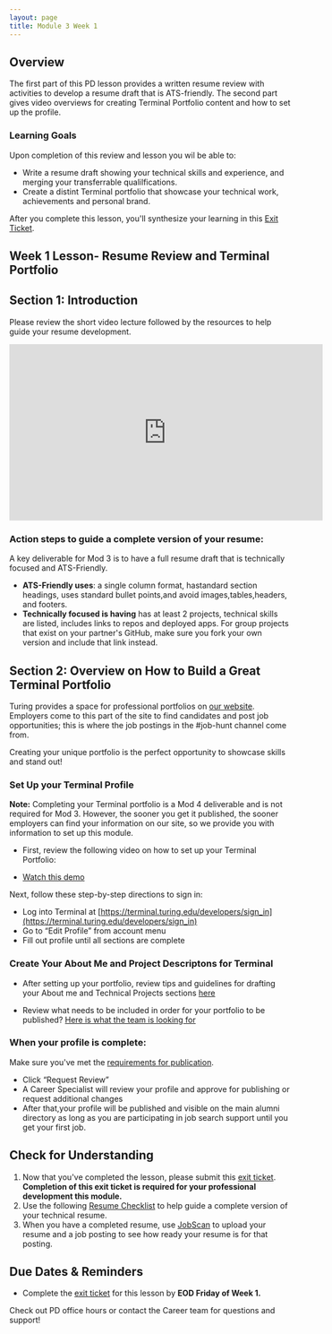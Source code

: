 ```yaml
---
layout: page
title: Module 3 Week 1
---
```


## Overview
The first part of this PD lesson provides a written resume review with activities to develop a resume draft that is ATS-friendly. The second part gives video overviews for creating Terminal Portfolio content and how to set up the profile.

### Learning Goals 

Upon completion of this review and lesson you wil be able to:

* Write a resume draft showing your technical skills and experience, and merging your transferrable qualilfications.
* Create a distint Terminal portfolio that showcase your technical work, achievements and personal brand.

After you complete this lesson, you'll synthesize your learning in this [Exit Ticket](https://forms.gle/eZF3XUagA4SS7p7m6).

## Week 1 Lesson- Resume Review and Terminal Portfolio
## Section 1: Introduction
Please review the short video lecture followed by the resources to help guide your resume development. 

<iframe width="560" height="315" src="https://www.youtube.com/embed/MGLVCEX4Bwc" title="YouTube video player" frameborder="0" allow="accelerometer; autoplay; clipboard-write; encrypted-media; gyroscope; picture-in-picture" allowfullscreen></iframe>

### Action steps to guide a complete version of your resume:

A key deliverable for Mod 3 is to have a full resume draft that is technically focused and ATS-Friendly.

* **ATS-Friendly uses**: a single column format, hastandard section headings, uses standard bullet points,and
    avoid images,tables,headers, and footers.
* **Technically focused is having** has at least 2 projects, technical skills are listed, includes links to repos and deployed apps. For group projects     that exist on your partner's GitHub, make sure you fork your own version and include that link instead. 

##  Section 2: Overview on How to Build a Great Terminal Portfolio

Turing provides a space for professional portfolios on [our website](https://terminal.turing.edu). Employers come to this part of the site to find candidates and post job opportunities; this is where the job postings in the #job-hunt channel come from.  

Creating your unique portfolio is the perfect opportunity to showcase skills and stand out!

### Set Up your Terminal Profile

**Note:** Completing your Terminal portfolio is a Mod 4 deliverable and is not required for Mod 3. However, the sooner you get it published, the sooner employers can find your information on our site, so we provide you with information to set up this module. 

 * First, review the following video on how to set up your Terminal Portfolio: 

 * [Watch this demo](https://drive.google.com/file/d/1NqHrdkr0B5wEvEaH9Z8dJK56TcSJoV_t/view)

Next, follow these step-by-step directions to sign in: 

* Log into Terminal at [https://terminal.turing.edu/developers/sign_in](https://terminal.turing.edu/developers/sign_in)
* Go to “Edit Profile” from account menu
* Fill out profile until all sections are complete

### Create Your About Me and Project Descriptons for Terminal

* After setting up your portfolio, review tips and guidelines for drafting your About me and Technical Projects sections [here](https://careerdev.turing.edu/resources/terminal_directions) 

* Review what needs to be included in order for your portfolio to be published? 
[Here is what the team is looking for](https://careerdev.turing.edu/resources/terminal_directions)

### When your profile is complete:

Make sure you've met the [requirements for publication](https://careerdev.turing.edu/resources/terminal_directions).

* Click “Request Review”
* A Career Specialist will review your profile and approve for publishing or request additional changes
* After that,your profile will be published and visible on the main alumni directory as long as you are participating in job search support until you get your first job.

## Check for Understanding

1. Now that you've completed the lesson, please submit this [exit ticket](https://forms.gle/eZF3XUagA4SS7p7m6). **Completion of this exit ticket is        required for your professional development this module.** 
2. Use the following [Resume Checklist](https://docs.google.com/document/d/1ll53JV8Jt5eveSjdvklUUNQfuYCzHV15TcoOzzk1iDY/edit) to help guide a complete       version of your technical resume.
3. When you have a completed resume, use [JobScan](https://www.jobscan.co/) to upload your resume and a job posting to see how ready your resume is for that posting.

## Due Dates & Reminders 
* Complete the [exit ticket](https://forms.gle/eZF3XUagA4SS7p7m6) for this lesson by **EOD Friday of Week 1.**



 Check out PD office hours or contact the Career team for questions and support!
